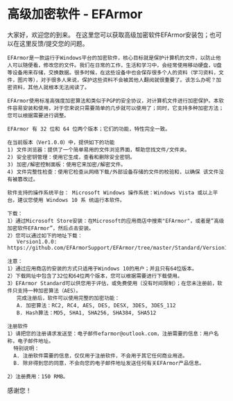 # 高级加密软件 - EFArmor
大家好，欢迎您的到来。
    在这里您可以获取高级加密软件EFArmor安装包；也可以在这里反馈/提交您的问题。
    
    EFArmor是一款运行于Windows平台的加密软件，核心目标就是保护计算机的文件，以防止他人可以随便看，修改您的文件。我们在日常的工作，生活和学习中，会经常使用移动硬盘，U盘等设备用来存储，交换数据。很多时候，在这些设备中也会保存很多个人的资料（学习资料，文件，图片等），对于很多人来说，保护这些资料不会被其他人翻阅就很重要了。该怎么办呢？加密资料，其他人就根本无法阅读了。
    
    EFArmor使用标准高强度加密算法和类似于PGP的安全协议，对计算机文件进行加密保护。本软件容易安装和使用，对于您来说只需要简单的几步就可以使用了；同时，它支持多种加密方法；您可以根据需要进行调整。
    
    EFArmor 有 32 位和 64 位两个版本；它们的功能，特性完全一致。

    在当前版本（Ver1.0.0）中，提供如下的功能
    1) 文件浏览器：提供了一个简单易用的文件浏览界面，帮助您找文件/文件夹。
    2) 安全密钥管理：使用它生成，查看和删除安全密钥。
    3) 加密/解密控制面板：使用它来加密/解密文件。 
    4) 文件完整性检查：使用它检查从网络下载/外部设备存储的文件的校验和，以确保 该文件没有被篡改过。
    
    软件支持的操作系统平台： Microsoft Windows 操作系统：Windows Vista 或以上平台。建议您使用 Windows 10 系 统运行本软件。
    
    下载：
    1）通过Microsoft Store安装：在Microsoft的应用商店中搜索"EFArmor"，或者是“高级加密软件EFArmor”，然后点击安装。
    2）您可以通过如下的地址下载：
       Version1.0.0: https://github.com/EFArmorSupport/EFArmor/tree/master/Standard/Version1.0.0
    
    注意：
    1）通过应用商店的安装的方式只适用于Windows 10的用户；并且只有64位版本。
    2）下载网址中包含了32位和64位两个版本，您可以根据需要进行下载使用。
    3）EFArmor Standard可以供您用于评估，或免费使用（没有时间限制）；在您未注册前，软件只支持一种加密算法（AES）。
       完成注册后，软件可以使用完整的加密功能：
       A. 加密算法：RC2, RC4, AES, DES, DESX, 3DES, 3DES_112 
       B. Hash算法：MD5, SHA1, SHA256, SHA384, SHA512

    注册软件
    1）请把您的注册请求发送至：电子邮件efarmor@outlook.com，注册需要的信息：用户名称，电子邮件地址。
      特别说明：
      A. 注册软件需要的信息，仅仅用于注册软件，不会用于其它任何商业用途。
      B. 除非得到您的同意，不会向您的电子邮件地址发送任何有关EFArmor产品信息。
      
    2）注册费用：150 RMB。

感谢您！
